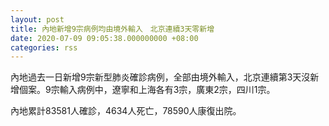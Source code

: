 ```yaml
---
layout: post
title: 內地新增9宗病例均由境外輸入　北京連續3天零新增
date: 2020-07-09 09:05:38.000000000 +08:00
categories: rss
---
```


內地過去一日新增9宗新型肺炎確診病例，全部由境外輸入，北京連續第3天沒新增個案。9宗輸入病例中，遼寧和上海各有3宗，廣東2宗，四川1宗。

內地累計83581人確診，4634人死亡，78590人康復出院。
